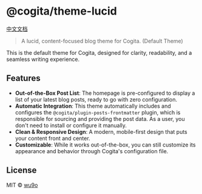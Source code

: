 # @cogita/theme-lucid

[中文文档](./README.zh-CN.md)

> A lucid, content-focused blog theme for Cogita. (Default Theme)

This is the default theme for Cogita, designed for clarity, readability, and a seamless writing experience.

## Features

- **Out-of-the-Box Post List**: The homepage is pre-configured to display a list of your latest blog posts, ready to go with zero configuration.
- **Automatic Integration**: This theme automatically includes and configures the `@cogita/plugin-posts-frontmatter` plugin, which is responsible for sourcing and providing the post data. As a user, you don't need to install or configure it manually.
- **Clean & Responsive Design**: A modern, mobile-first design that puts your content front and center.
- **Customizable**: While it works out-of-the-box, you can still customize its appearance and behavior through Cogita's configuration file.

## License

MIT © [wu9o](https://github.com/wu9o)